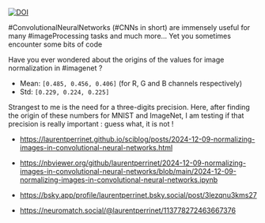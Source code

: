 [![DOI](https://zenodo.org/badge/DOI/10.5281/zenodo.14602370.svg)](https://doi.org/10.5281/zenodo.14602370)

#ConvolutionalNeuralNetworks (#CNNs in short) are immensely useful for many #imageProcessing tasks and much more... Yet you sometimes encounter some bits of code 

Have you ever wondered about the origins of the values for image normalization in #imagenet ?


* Mean: `[0.485, 0.456, 0.406]` (for R, G and B channels respectively)
* Std: `[0.229, 0.224, 0.225]`

Strangest to me is the need for a three-digits precision. Here,  after finding the origin of these numbers for MNIST and ImageNet, I am testing if that precision is really important : guess what, it is not !

* https://laurentperrinet.github.io/sciblog/posts/2024-12-09-normalizing-images-in-convolutional-neural-networks.html
* https://nbviewer.org/github/laurentperrinet/2024-12-09-normalizing-images-in-convolutional-neural-networks/blob/main/2024-12-09-normalizing-images-in-convolutional-neural-networks.ipynb

* https://bsky.app/profile/laurentperrinet.bsky.social/post/3lezqnu3kms27
* https://neuromatch.social/@laurentperrinet/113778272463667376
